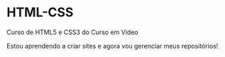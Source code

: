 # HTML-CSS
 Curso de HTML5 e CSS3 do Curso em Video


Estou aprendendo a criar sites e agora vou gerenciar meus repositórios! 

